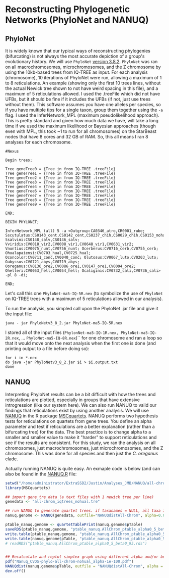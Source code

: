 # Reconstructing Phylogenetic Networks (PhyloNet and NANUQ)

## PhyloNet

It is widely known that our typical ways of reconstructing phylogenies (bifurcating) is not always the most accurate depiction of a group's evolutionary history. We will use `PhyloNet` [version 3.8.2](https://phylogenomics.rice.edu/html/phylonetTutorial.html). `PhyloNet` was ran on all macrochromosomes, microchromosomes, and the Z chromosome by using the 10kb-based trees from IQ-TREE as input. For each analysis (chromosome), 10 iterations of PhyloNet were run, allowing a maximum of 1 to 8 reticulations. An example (showing only the first 10 trees lines, without the actual Newick tree shown to not have weird spacing in this file), and a maximum of 5 reticulations allowed. I used the .treeFile which did not have UFBs, but it should be fine if it includes the UFBs (if not, just use trees without them). This software assumes you have one alleles per species, so if you have multiple tips for a single taxon, group them together using the `-a` flag. I used the InferNetwork_MPL (maximum pseudolikelihood approach). This is pretty standard and given how much data we have, will take a long time if we used the maximum likelihood or Bayesian approaches (though even with MPL, this took ~1 to run for all chromosomes) on the StarBeast nodes that have 8 cores and 32 GB of RAM. So, this all means I ran 8 analyses for each chromosome.

```
#Nexus

Begin trees;

Tree geneTree0 = {Tree in from IQ-TREE .treeFile}
Tree geneTree1 = {Tree in from IQ-TREE .treeFile}
Tree geneTree2 = {Tree in from IQ-TREE .treeFile}
Tree geneTree3 = {Tree in from IQ-TREE .treeFile}
Tree geneTree4 = {Tree in from IQ-TREE .treeFile}
Tree geneTree6 = {Tree in from IQ-TREE .treeFile}
Tree geneTree7 = {Tree in from IQ-TREE .treeFile}
Tree geneTree8 = {Tree in from IQ-TREE .treeFile}
Tree geneTree9 = {Tree in from IQ-TREE .treeFile}

END;

BEGIN PHYLONET;

InferNetwork_MPL (all) 5 -a <Outgroup:CA0346_atro,CR0001_rube; Sscutulatus:CS0143_cent,CS0142_cent,CS0237_chih,CS0029_chih,CS0153_moha,CS0027_moha; Ssalvini:CS0148_salv,CS0146_salv; Vviridis:CV0018_vir2,CV0008_vir1,CV0648_vir1,CV0631_vir2; Vnuntius:CV0075_nunt,CV0756_nunt; Ocerberus:CV0716_cerb,CV0755_cerb; Ohualapaiensi:CV0703_hual,CV0725_hual; Oconcolor:CV0711_conc,CV0040_conc; Olutosus:CV0067_luto,CV0203_luto; Oabyssus:CV0721_abys,CV0719_abys; Ooreganus:CV0136_ore2,CV0086_ore1,CV0147_ore1,CV0094_ore2; Ohelleri:CV0053_hell,CV0054_hell; Ocaliginis:CV0732_cali,CV0736_cali> -pl 8 -di;

END;
```

Let's call this one `PhyloNet-ma5-IQ-5R.nex` (to symbolize the use of `PhyloNet` on IQ-TREE trees with a maximum of 5 reticulations allowed in our analysis).

To run the analysis, you simpled call upon the PhyloNet .jar file and give it the input file:

`java - jar PhyloNetv3_8_2.jar PhyloNet-ma5-IQ-5R.nex`

I stored all of the input files (`PhylonNet-ma5-IQ-1R.nex, PhyloNet-ma5-IQ-2R.nex`, ... `PhyloNet-ma5-IQ-8R.nex`)``  for one chromosome and ran a loop so that it would move onto the next analysis when the first one is done (and printing output to a file before doing so):

```
for i in *.nex
do java -jar PhyloNetv3_8_2.jar $i > $i.output.txt
done
```

## NANUQ

Interpreting PhyloNet results can be a bit difficult with how the trees and reticulations are plotted, especially in groups that have extensive introgression (like our system here). We can also run NANUQ to valid our findings that reticulations exist by using another analysis. We will use [NANUQ](https://doi.org/10.1186/s13015-019-0159-2) in the R package [MSCquartets](https://cran.r-project.org/web/packages/MSCquartets/index.html). NANUQ performs two hypothesis tests for reticulations on quartets from gene trees. You define an alpha parameter and test if reticulations are a better explanation (rather than a bifurcating tree) for the data. The best practice is to change alpha to a smaller and smaller value to make it "harder" to support reticulations and see if the results are consistent. For this study, we ran the analysis on all chromosomes, just macrochromosomes, just microchromosomes, and the Z chromosome. This was done for all species and then just the *C. oreganus* clade.

Actually running NANUQ is quite easy. An exmaple code is below (and can also be found in the [NANUQ.R](NANUQ.R) file:

```R
setwd("/home/administrator/ExtraSSD2/Justin/Analyses_JMB/NANUQ/all-chrom")
library(MSCquartets)

## import gene tre data (a text files with 1 newick tree per line)
genedata <- "all-chrom_iqtrees_nohual.tre"

## run NANUQ to generate quartet trees. if taxanames = NULL, all taxa in first tree are used. Otherwise, give it a vector of the taxa to include).
nanuq.genome <- NANUQ(genedata, outfile="NANUQdistAll-Chrom", alpha=0.05, beta=0.95, taxanames = NULL, plot = FALSE)

ptable_nanuq.genome <- quartetTablePrint(nanuq.genome$pTable)
saveRDS(ptable_nanuq.genome, "ptable_nanuq.AllChrom_ptable_alpha0_5_beta0_95.rds")
write.table(ptable_nanuq.genome, "ptable_nanuq.AllChrom_ptable_alpha0_5_beta0_95.txt")
write.table(nanuq.genome$pTable, "ptable_nanuq.AllChrom_ptable_alpha0_5_beta0_95.csv")
# readRDS("ptable_nanuq.AllChrom_ptable_alpha0_5_beta0_95.rds")


## Recalculate and replot simplex graph using different alpha and/or beta. 
pdf("Nanuq_CVOS-phylo-all-chrom-nohual_alpha-1e-100.pdf")
NANUQdist(nanuq.genome$pTable, outfile = "NANUQdistAll-Chrom", alpha = 1e-100, beta = 0.95, plot = TRUE)
dev.off()
```
